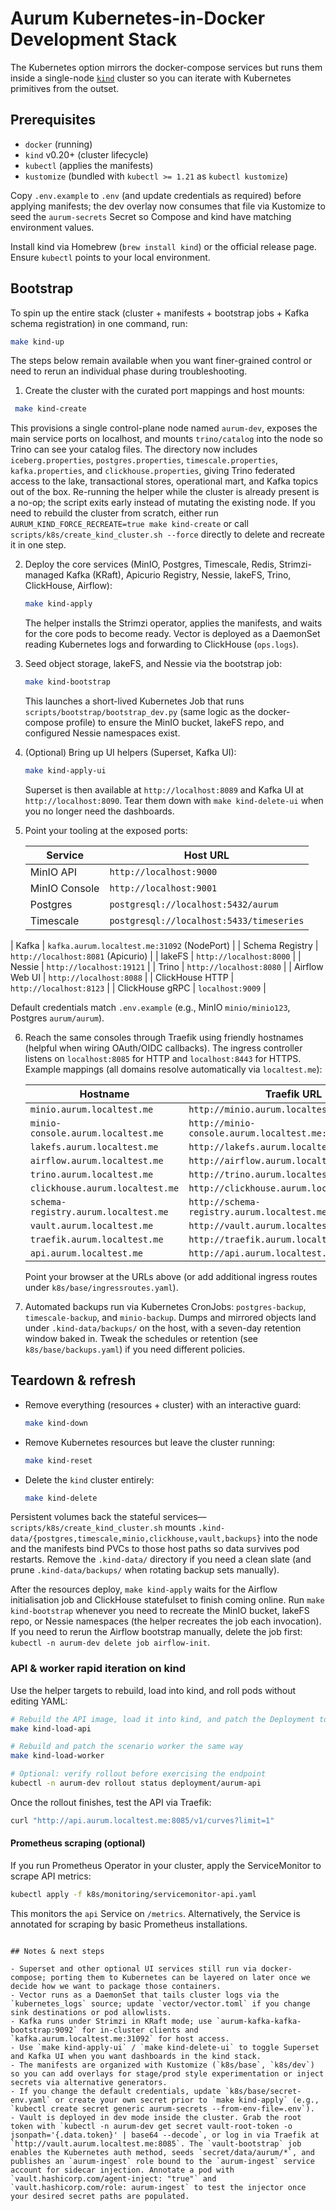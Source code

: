 # Aurum Kubernetes-in-Docker Development Stack

The Kubernetes option mirrors the docker-compose services but runs them inside a single-node [`kind`](https://kind.sigs.k8s.io/) cluster so you can iterate with Kubernetes primitives from the outset.

## Prerequisites

- `docker` (running)
- `kind` v0.20+ (cluster lifecycle)
- `kubectl` (applies the manifests)
- `kustomize` (bundled with `kubectl >= 1.21` as `kubectl kustomize`)

Copy `.env.example` to `.env` (and update credentials as required) before applying manifests; the dev overlay now consumes that file via Kustomize to seed the `aurum-secrets` Secret so Compose and kind have matching environment values.

Install kind via Homebrew (`brew install kind`) or the official release page. Ensure `kubectl` points to your local environment.

## Bootstrap

To spin up the entire stack (cluster + manifests + bootstrap jobs + Kafka schema registration) in one command, run:

```bash
make kind-up
```

The steps below remain available when you want finer-grained control or need to rerun an individual phase during troubleshooting.

1. Create the cluster with the curated port mappings and host mounts:

 ```bash
  make kind-create
  ```

  This provisions a single control-plane node named `aurum-dev`, exposes the main service ports on localhost, and mounts `trino/catalog` into the node so Trino can see your catalog files. The directory now includes `iceberg.properties`, `postgres.properties`, `timescale.properties`, `kafka.properties`, and `clickhouse.properties`, giving Trino federated access to the lake, transactional stores, operational mart, and Kafka topics out of the box.
  Re-running the helper while the cluster is already present is a no-op; the script exits early instead of mutating the existing node. If you need to rebuild the cluster from scratch, either run `AURUM_KIND_FORCE_RECREATE=true make kind-create` or call `scripts/k8s/create_kind_cluster.sh --force` directly to delete and recreate it in one step.

2. Deploy the core services (MinIO, Postgres, Timescale, Redis, Strimzi-managed Kafka (KRaft), Apicurio Registry, Nessie, lakeFS, Trino, ClickHouse, Airflow):

   ```bash
   make kind-apply
   ```

   The helper installs the Strimzi operator, applies the manifests, and waits for the core pods to become ready. Vector is deployed as a DaemonSet reading Kubernetes logs and forwarding to ClickHouse (`ops.logs`).

3. Seed object storage, lakeFS, and Nessie via the bootstrap job:

   ```bash
   make kind-bootstrap
   ```

   This launches a short-lived Kubernetes Job that runs `scripts/bootstrap/bootstrap_dev.py` (same logic as the docker-compose profile) to ensure the MinIO bucket, lakeFS repo, and configured Nessie namespaces exist.

4. (Optional) Bring up UI helpers (Superset, Kafka UI):

   ```bash
   make kind-apply-ui
   ```

   Superset is then available at `http://localhost:8089` and Kafka UI at `http://localhost:8090`. Tear them down with `make kind-delete-ui` when you no longer need the dashboards.

5. Point your tooling at the exposed ports:

   | Service          | Host URL                 |
   | ---------------- | ------------------------ |
   | MinIO API        | `http://localhost:9000`  |
   | MinIO Console    | `http://localhost:9001`  |
   | Postgres         | `postgresql://localhost:5432/aurum` |
   | Timescale        | `postgresql://localhost:5433/timeseries` |
| Kafka            | `kafka.aurum.localtest.me:31092` (NodePort) |
   | Schema Registry  | `http://localhost:8081` (Apicurio) |
   | lakeFS           | `http://localhost:8000`  |
   | Nessie           | `http://localhost:19121` |
   | Trino            | `http://localhost:8080`  |
   | Airflow Web UI   | `http://localhost:8088`  |
   | ClickHouse HTTP  | `http://localhost:8123`  |
   | ClickHouse gRPC  | `localhost:9009`         |

   Default credentials match `.env.example` (e.g., MinIO `minio/minio123`, Postgres `aurum/aurum`).

6. Reach the same consoles through Traefik using friendly hostnames (helpful when wiring OAuth/OIDC callbacks). The ingress controller listens on `localhost:8085` for HTTP and `localhost:8443` for HTTPS. Example mappings (all domains resolve automatically via `localtest.me`):

   | Hostname                          | Traefik URL                          |
   | --------------------------------- | ------------------------------------ |
   | `minio.aurum.localtest.me`        | `http://minio.aurum.localtest.me:8085` |
   | `minio-console.aurum.localtest.me`| `http://minio-console.aurum.localtest.me:8085` |
   | `lakefs.aurum.localtest.me`       | `http://lakefs.aurum.localtest.me:8085` |
   | `airflow.aurum.localtest.me`      | `http://airflow.aurum.localtest.me:8085` |
   | `trino.aurum.localtest.me`        | `http://trino.aurum.localtest.me:8085` |
   | `clickhouse.aurum.localtest.me`   | `http://clickhouse.aurum.localtest.me:8085` |
   | `schema-registry.aurum.localtest.me` | `http://schema-registry.aurum.localtest.me:8085` |
   | `vault.aurum.localtest.me`        | `http://vault.aurum.localtest.me:8085` |
   | `traefik.aurum.localtest.me`      | `http://traefik.aurum.localtest.me:8085` |
   | `api.aurum.localtest.me`          | `http://api.aurum.localtest.me:8085` |

   Point your browser at the URLs above (or add additional ingress routes under `k8s/base/ingressroutes.yaml`).

7. Automated backups run via Kubernetes CronJobs: `postgres-backup`, `timescale-backup`, and `minio-backup`. Dumps and mirrored objects land under `.kind-data/backups/` on the host, with a seven-day retention window baked in. Tweak the schedules or retention (see `k8s/base/backups.yaml`) if you need different policies.

## Teardown & refresh

- Remove everything (resources + cluster) with an interactive guard:

  ```bash
  make kind-down
  ```

- Remove Kubernetes resources but leave the cluster running:

  ```bash
  make kind-reset
  ```

- Delete the `kind` cluster entirely:

  ```bash
  make kind-delete
  ```

Persistent volumes back the stateful services—`scripts/k8s/create_kind_cluster.sh` mounts `.kind-data/{postgres,timescale,minio,clickhouse,vault,backups}` into the node and the manifests bind PVCs to those host paths so data survives pod restarts. Remove the `.kind-data/` directory if you need a clean slate (and prune `.kind-data/backups/` when rotating backup sets manually).

After the resources deploy, `make kind-apply` waits for the Airflow initialisation job and ClickHouse statefulset to finish coming online. Run `make kind-bootstrap` whenever you need to recreate the MinIO bucket, lakeFS repo, or Nessie namespaces (the helper recreates the job each invocation). If you need to rerun the Airflow bootstrap manually, delete the job first: `kubectl -n aurum-dev delete job airflow-init`.

### API & worker rapid iteration on kind

Use the helper targets to rebuild, load into kind, and roll pods without editing YAML:

```bash
# Rebuild the API image, load it into kind, and patch the Deployment to use :dev
make kind-load-api

# Rebuild and patch the scenario worker the same way
make kind-load-worker

# Optional: verify rollout before exercising the endpoint
kubectl -n aurum-dev rollout status deployment/aurum-api
```

Once the rollout finishes, test the API via Traefik:

```bash
curl "http://api.aurum.localtest.me:8085/v1/curves?limit=1"
```

#### Prometheus scraping (optional)

If you run Prometheus Operator in your cluster, apply the ServiceMonitor to scrape API metrics:

```bash
kubectl apply -f k8s/monitoring/servicemonitor-api.yaml
```

This monitors the `api` Service on `/metrics`. Alternatively, the Service is annotated for scraping by basic Prometheus installations.
```

## Notes & next steps

- Superset and other optional UI services still run via docker-compose; porting them to Kubernetes can be layered on later once we decide how we want to package those containers.
- Vector runs as a DaemonSet that tails cluster logs via the `kubernetes_logs` source; update `vector/vector.toml` if you change sink destinations or pod allowlists.
- Kafka runs under Strimzi in KRaft mode; use `aurum-kafka-kafka-bootstrap:9092` for in-cluster clients and `kafka.aurum.localtest.me:31092` for host access.
- Use `make kind-apply-ui` / `make kind-delete-ui` to toggle Superset and Kafka UI when you want dashboards in the kind stack.
- The manifests are organized with Kustomize (`k8s/base`, `k8s/dev`) so you can add overlays for stage/prod style experimentation or inject secrets via alternative generators.
- If you change the default credentials, update `k8s/base/secret-env.yaml` or create your own secret prior to `make kind-apply` (e.g., `kubectl create secret generic aurum-secrets --from-env-file=.env`).
- Vault is deployed in dev mode inside the cluster. Grab the root token with `kubectl -n aurum-dev get secret vault-root-token -o jsonpath='{.data.token}' | base64 --decode`, or log in via Traefik at `http://vault.aurum.localtest.me:8085`. The `vault-bootstrap` job enables the Kubernetes auth method, seeds `secret/data/aurum/*`, and publishes an `aurum-ingest` role bound to the `aurum-ingest` service account for sidecar injection. Annotate a pod with `vault.hashicorp.com/agent-inject: "true"` and `vault.hashicorp.com/role: aurum-ingest` to test the injector once your desired secret paths are populated.
